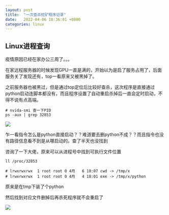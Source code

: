 ```yaml
---
layout: post
title:  "一次查杀挖矿程序记录"
date:   2022-04-06 10:36:01 +0800
categories: linux
---
```


## Linux进程查询

疫情原因已经在家办公三周了。。。

在家远程服务器的时候发现GPU一直是满的，开始以为是启了服务占用了，后面服务关了发现还有，top一看原来又被黑掉了。

之前服务器也被黑过，但是通过top定位后比较好查杀，这次程序是直接通过python启动连脚本都没有，而且程序设置了自动重启杀掉后一直会定时启动，不得不说有点高端。

```shell
# nvida-smi 查一下PID
ps -aux | grep 32853
```

<img src="/assets/images/Linux_01"/>

乍一看指令怎么是python直接启动？？难道要去删python不成？？而且指令也没有路径信息看不到是从哪启动的。查了半天也没找到

咨询了一下大佬，原来可以从进程号中找到可执行文件位置

```shell
ll /proc/32853

# lrwxrwxrwx  1 root root 0 4月   6 10:07 cwd -> /tmp/x
# lrwxrwxrwx  1 root root 0 4月   4 18:01 exe -> /tmp/x/python
```

原来是在tmp下装了个python

然后找到对应文件删掉后再杀死程序就不会重启了

<img src="/assets/images/Linux_02"/>